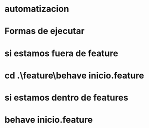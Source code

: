 # automatizacion 

# Formas de ejecutar 
# si estamos fuera de feature
# cd .\feature\behave inicio.feature
# si estamos dentro de features
# behave inicio.feature
